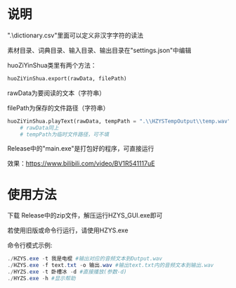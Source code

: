 # 说明

".\dictionary.csv"里面可以定义非汉字字符的读法

素材目录、词典目录、输入目录、输出目录在"settings.json"中编辑

huoZiYinShua类里有两个方法：
```python
huoZiYinShua.export(rawData, filePath)
```

rawData为要阅读的文本（字符串）

filePath为保存的文件路径（字符串）

```python
huoZiYinShua.playText(rawData, tempPath = ".\\HZYSTempOutput\\temp.wav")
	# rawData同上
	# tempPath为临时文件路径，可不填
```

Release中的"main.exe"是打包好的程序，可直接运行

效果：https://www.bilibili.com/video/BV1R541117uE

# 使用方法

下载 Release中的zip文件，解压运行HZYS_GUI.exe即可

若使用旧版或命令行运行，请使用HZYS.exe

命令行模式示例:

```powershell
./HZYS.exe -t 我是电棍 #输出对应的音频文本到Output.wav
./HZYS.exe -f text.txt -o 输出.wav #输出text.txt内的音频文本到输出.wav
./HYZS.exe -t 卧槽冰 -d #直接播放(参数-d)
./HYZS.exe -h #显示帮助
```